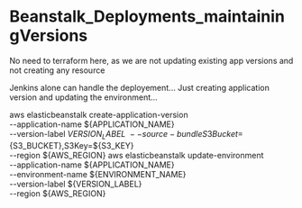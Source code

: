 # Beanstalk_Deployments_maintainingVersions

No need to terraform here, as we are not updating existing app versions and not creating any resource

Jenkins alone can handle the deployement...
Just creating application version and updating the environment...

aws elasticbeanstalk create-application-version \
                        --application-name ${APPLICATION_NAME} \
                        --version-label ${VERSION_LABEL} \
                        --source-bundle S3Bucket=${S3_BUCKET},S3Key=${S3_KEY} \
                        --region ${AWS_REGION}
aws elasticbeanstalk update-environment \
                          --application-name ${APPLICATION_NAME} \
                          --environment-name ${ENVIRONMENT_NAME} \
                          --version-label ${VERSION_LABEL} \
                          --region ${AWS_REGION}
